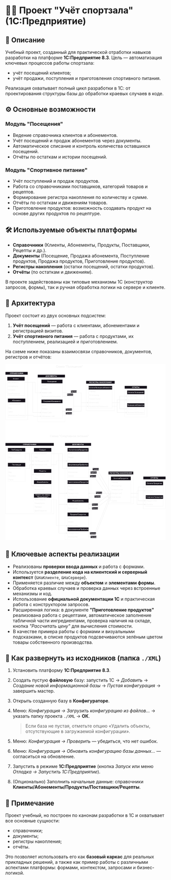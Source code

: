 # 🏋️‍♂️ Проект "Учёт спортзала" (1С:Предприятие)

## 📖 Описание

Учебный проект, созданный для практической отработки навыков разработки на платформе **1С:Предприятие 8.3**.
Цель — автоматизация ключевых процессов работы спортзала:

* учёт посещений клиентов;
* учёт продажи, поступления и приготовления спортивного питания.

Реализация охватывает полный цикл разработки в 1С: от проектирования структуры базы до обработки краевых случаев в коде.

## ⚙️ Основные возможности

### Модуль "Посещения"

* Ведение справочника клиентов и абонементов.
* Учёт посещений и продаж абонементов через документы.
* Автоматическое списание и контроль количества оставшихся посещений.
* Отчёты по остаткам и истории посещений.

### Модуль "Спортивное питание"

* Учёт поступлений и продаж продуктов.
* Работа со справочниками поставщиков, категорий товаров и рецептов.
* Формирование регистра накопления по количеству и сумме.
* Отчёты по остаткам и движениям товаров.
* Приготовление продуктов: возможность создавать продукт на основе других продуктов по рецептуре.

## 🛠️ Используемые объекты платформы

* **Справочники** (Клиенты, Абонементы, Продукты, Поставщики, Рецепты и др.).
* **Документы** (Посещение, Продажа абонемента, Поступление продуктов, Продажа продуктов, Приготовление продуктов).
* **Регистры накопления** (остатки посещений, остатки продуктов).
* **Отчёты** (по остаткам и движениям).

В проекте задействованы как типовые механизмы 1С (конструктор запросов, формы), так и ручная обработка логики на сервере и клиенте.

## 📂 Архитектура

Проект состоит из двух основных подсистем:

1. **Учёт посещений** — работа с клиентами, абонементами и регистрацией визитов.
2. **Учёт спортивного питания** — работа с продуктами, их поступлением, реализацией и приготовлением.

На схеме ниже показаны взаимосвязи справочников, документов, регистров и отчётов:

<div align="center">
<img src="./images/schema.png" width="900">
</div>

## 🔑 Ключевые аспекты реализации

* Реализованы **проверки ввода данных** и работа с формами.
* Используется **разделение кода на клиентский и серверный контекст** (`&НаКлиенте`, `&НаСервере`).
* Применяется различие между **объектом** и **элементами формы**.
* Обработка краевых случаев и проверка данных через встроенные механизмы и код.
* Использование **официальной документации 1С** и практическая работа с конструктором запросов.
* Расширенная логика: в документе **"Приготовление продуктов"** реализована работа с рецептами, автоматическое заполнение табличной части ингредиентами, проверка наличия на складе, кнопка *"Рассчитать цену"* для вычисления стоимости.
* В качестве примера работы с формами и визуальными подсказками, в списке продуктов подсвечиваются зелёным цветом товары собственного производства.

## 🚀 Как развернуть из исходников (папка `./XML`)

1. Установить платформу **1С:Предприятие 8.3**.
2. Создать пустую **файловую** базу: запустить 1С → *Добавить* → *Создание новой информационной базы* → *Пустая конфигурация* → завершить мастер.
3. Открыть созданную базу в **Конфигураторе**.
4. Меню: *Конфигурация → Загрузить конфигурацию из файлов…* → указать папку проекта `./XML` → **ОК**.

   > Если база не пустая, отметьте опцию «Удалить объекты, отсутствующие в загружаемой конфигурации».
5. Меню: *Конфигурация → Проверить* — убедиться, что нет ошибок.
6. Меню: *Конфигурация → Обновить конфигурацию базы данных…* — согласиться на обновление.
7. Запустить в режиме **1С:Предприятие** (кнопка *Запуск* или меню *Отладка → Запустить 1С:Предприятие*).
8. (Опционально) Заполнить начальные данные: справочники **Клиенты/Абонементы/Продукты/Поставщики/Рецепты**.

## 📜 Примечание

Проект учебный, но построен по канонам разработки в 1С и охватывает все основные сущности:

* справочники;
* документы;
* регистры накопления;
* отчёты.

Это позволяет использовать его как **базовый каркас** для реальных прикладных решений, а также как пример работы с различными аспектами платформы: формами, контекстом, запросами и бизнес-логикой.
